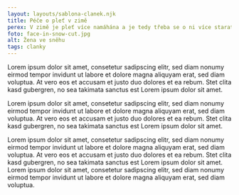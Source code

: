```yaml
---
layout: layouts/sablona-clanek.njk
title: Péče o pleť v zimě
perex: V zimě je pleť více namáhána a je tedy třeba se o ni více starat. Před odchodem ven je vhodné pokožku promastit, aby byla chráněna před zimou. Pokud člověk běžně používá oleje, je vhodné zařadit i másla, či "krémy" na bázi másel, například máslo bambucké.
foto: face-in-snow-cut.jpg
alt: Žena ve sněhu
tags: clanky
---
```



Lorem ipsum dolor sit amet, consetetur sadipscing elitr, sed diam nonumy eirmod tempor invidunt ut labore et dolore magna aliquyam erat, sed diam voluptua. At vero eos et accusam et justo duo dolores et ea rebum. Stet clita kasd gubergren, no sea takimata sanctus est Lorem ipsum dolor sit amet.

Lorem ipsum dolor sit amet, consetetur sadipscing elitr, sed diam nonumy eirmod tempor invidunt ut labore et dolore magna aliquyam erat, sed diam voluptua. At vero eos et accusam et justo duo dolores et ea rebum. Stet clita kasd gubergren, no sea takimata sanctus est Lorem ipsum dolor sit amet.

Lorem ipsum dolor sit amet, consetetur sadipscing elitr, sed diam nonumy eirmod tempor invidunt ut labore et dolore magna aliquyam erat, sed diam voluptua. At vero eos et accusam et justo duo dolores et ea rebum. Stet clita kasd gubergren, no sea takimata sanctus est Lorem ipsum dolor sit amet. Lorem ipsum dolor sit amet, consetetur sadipscing elitr, sed diam nonumy eirmod tempor invidunt ut labore et dolore magna aliquyam erat, sed diam voluptua.